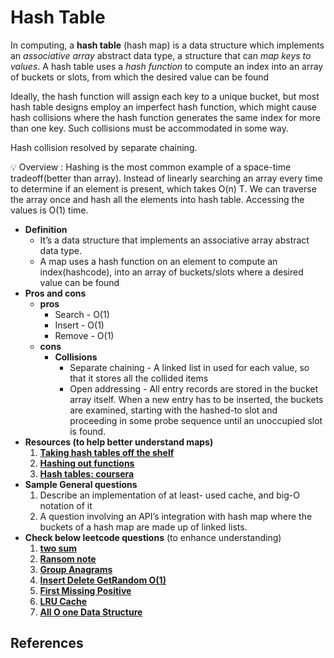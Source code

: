 # Hash Table

In computing, a **hash table** (hash map) is a data
structure which implements an _associative array_
abstract data type, a structure that can _map keys
to values_. A hash table uses a _hash function_ to
compute an index into an array of buckets or slots,
from which the desired value can be found

Ideally, the hash function will assign each key to a
unique bucket, but most hash table designs employ an
imperfect hash function, which might cause hash
collisions where the hash function generates the same
index for more than one key. Such collisions must be
accommodated in some way.

Hash collision resolved by separate chaining.

<aside>
💡 Overview : Hashing is the most common example of a space-time tradeoff(better than array). Instead of linearly searching an array every time to determine if an element is present, which takes O(n) T. We can traverse the array once and hash all the elements into hash table. Accessing the values is O(1) time.

</aside>

- **Definition**
  - It’s a data structure that implements an associative array abstract data type.
  - A map uses a hash function on an element to compute an index(hashcode), into an array of buckets/slots where a desired value can be found
- **Pros and cons**
  - **pros**
    - Search - O(1)
    - Insert - O(1)
    - Remove - O(1)
  - **cons**
    - **Collisions**
      - Separate chaining - A linked list in used for each value, so that it stores all the collided items
      - Open addressing - All entry records are stored in the bucket array itself. When a new entry has to be inserted, the buckets are examined, starting with the hashed-to slot and proceeding in some probe sequence until an unoccupied slot is found.
- **Resources (to help better understand maps)**
  1. **[Taking hash tables off the shelf](https://medium.com/basecs/taking-hash-tables-off-the-shelf-139cbf4752f0)**
  2. [**Hashing out functions**](https://medium.com/basecs/hashing-out-hash-functions-ea5dd8beb4dd)
  3. **[Hash tables: coursera](https://www.coursera.org/lecture/data-structures-optimizing-performance/core-hash-tables-m7UuP)**
- **Sample General questions**
  1. Describe an implementation of at least- used cache, and big-O notation of it
  2. A question involving an API’s integration with hash map where the buckets of a hash map are made up of linked lists.
- **Check below leetcode questions** (to enhance understanding)
  1. **[two sum](https://leetcode.com/problems/two-sum/)**
  2. **[Ransom note](https://leetcode.com/problems/ransom-note/)**
  3. **[Group Anagrams](https://leetcode.com/problems/group-anagrams/)**
  4. [**Insert Delete GetRandom O(1)**](https://leetcode.com/problems/insert-delete-getrandom-o1/)
  5. [**First Missing Positive**](https://leetcode.com/problems/first-missing-positive/)
  6. [**LRU Cache**](https://leetcode.com/problems/lru-cache/)
  7. [**All O one Data Structure**](https://leetcode.com/problems/all-oone-data-structure/)

## References

